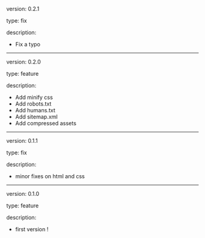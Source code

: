 version: 0.2.1

type: fix

description:

-   Fix a typo

---

version: 0.2.0

type: feature

description:

-   Add minify css
-   Add robots.txt
-   Add humans.txt
-   Add sitemap.xml
-   Add compressed assets

---

version: 0.1.1

type: fix

description:

-   minor fixes on html and css

---

version: 0.1.0

type: feature

description:

-   first version !
